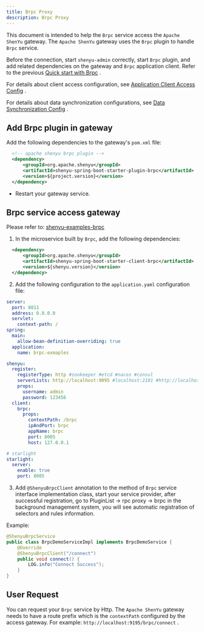 ```yaml
---
title: Brpc Proxy
description: Brpc Proxy
---
```


This document is intended to help the `Brpc` service access the `Apache ShenYu` gateway. The `Apache ShenYu` gateway uses the `Brpc` plugin to handle `Brpc` service.

Before the connection, start `shenyu-admin` correctly, start `Brpc` plugin, and add related dependencies on the gateway and `Brpc` application client. Refer to the previous [Quick start with Brpc](../quick-start/quick-start-brpc) .

For details about client access configuration, see [Application Client Access Config](../property-config/register-center-access.md) .

For details about data synchronization configurations, see [Data Synchronization Config](../property-config/use-data-sync.md) .

## Add Brpc plugin in gateway

Add the following dependencies to the gateway's `pom.xml` file:


```xml
  <!-- apache shenyu brpc plugin -->
  <dependency>
      <groupId>org.apache.shenyu</groupId>
      <artifactId>shenyu-spring-boot-starter-plugin-brpc</artifactId>
      <version>${project.version}</version>
  </dependency>
```

* Restart your gateway service.

## Brpc service access gateway

Please refer to: [shenyu-examples-brpc](https://github.com/apache/shenyu/tree/master/shenyu-examples/shenyu-examples-brpc)

1. In the microservice built by `Brpc`, add the following dependencies:

```xml
  <dependency>
      <groupId>org.apache.shenyu</groupId>
      <artifactId>shenyu-spring-boot-starter-client-brpc</artifactId>
      <version>${shenyu.version}</version>
  </dependency>
```

2. Add the following configuration to the `application.yaml` configuration file:

```yaml
server:
  port: 8011
  address: 0.0.0.0
  servlet:
    context-path: /
spring:
  main:
    allow-bean-definition-overriding: true
  application:
    name: brpc-exmaples

shenyu:
  register:
    registerType: http #zookeeper #etcd #nacos #consul
    serverLists: http://localhost:9095 #localhost:2181 #http://localhost:2379 #localhost:8848
    props:
      username: admin
      password: 123456
  client:
    brpc:
      props:
        contextPath: /brpc
        ipAndPort: brpc
        appName: brpc
        port: 8005
        host: 127.0.0.1

# starlight
starlight:
  server:
    enable: true
    port: 8005
```


3. Add `@ShenyuBrpcClient` annotation to the method of `Brpc` service interface implementation class, start your service provider, after successful registration, go to PluginList -> rpc proxy -> brpc in the background management system, you will see automatic registration of selectors and rules information.

Example:

```java
@ShenyuBrpcService
public class BrpcDemoServiceImpl implements BrpcDemoService {
    @Override
    @ShenyuBrpcClient("/connect")
    public void connect() {
        LOG.info("Connect Success");
    }
}
```

## User Request

You can request your `Brpc` service by Http. The `Apache ShenYu` gateway needs to have a route prefix which is the `contextPath` configured by the access gateway. For example: `http://localhost:9195/brpc/connect` .
